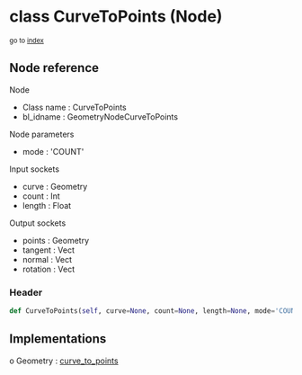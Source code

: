 # class CurveToPoints (Node)

<sub>go to [index](/docs/index.md)</sub>

## Node reference

Node
 - Class name : CurveToPoints
 - bl_idname : GeometryNodeCurveToPoints

Node parameters
 - mode : 'COUNT'

Input sockets
 - curve : Geometry
 - count : Int
 - length : Float

Output sockets
 - points : Geometry
 - tangent : Vect
 - normal : Vect
 - rotation : Vect

### Header

``` python
def CurveToPoints(self, curve=None, count=None, length=None, mode='COUNT', node_label=None, node_color=None):
```

## Implementations

o Geometry : [curve_to_points](/docs/GeoNodes_classes/Geometry.md#curve_to_points)

